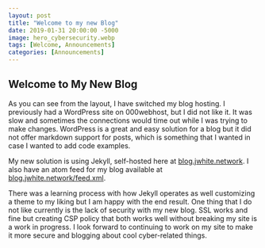 ```yaml
---
layout: post
title: "Welcome to my new Blog"
date: 2019-01-31 20:00:00 -5000
image: hero_cybersecurity.webp
tags: [Welcome, Announcements]
categories: [Announcements]
---
```


## Welcome to My New Blog

As you can see from the layout, I have switched my blog hosting. I previously had a WordPress site on 000webhost, but I did not like it. It was slow and sometimes the connections would time out while I was trying to make changes. WordPress is a great and easy solution for a blog but it did not offer markdown support for posts, which is something that I wanted in case I wanted to add code examples.  
  
My new solution is using Jekyll, self-hosted here at [blog.jwhite.network](https://blog.jwhite.network). I also have an atom feed for my blog available at [blog.jwhite.network/feed.xml](https://blog.jwhite.network/feed.xml).  
  
There was a learning process with how Jekyll operates as well customizing a theme to my liking but I am happy with the end result. One thing that I do not like currently is the lack of security with my new blog. SSL works and fine but creating CSP policy that both works well without breaking my site is a work in progress.  I look forward to continuing to work on my site to make it more secure and blogging about cool cyber-related things.
